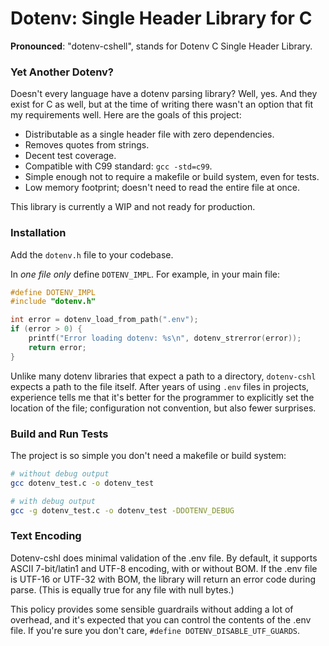 # Dotenv: Single Header Library for C

**Pronounced**: "dotenv-cshell", stands for Dotenv C Single Header Library.

### Yet Another Dotenv?

Doesn't every language have a dotenv parsing library? Well, yes. And they exist
for C as well, but at the time of writing there wasn't an option that fit my
requirements well. Here are the goals of this project:

- Distributable as a single header file with zero dependencies.
- Removes quotes from strings.
- Decent test coverage.
- Compatible with C99 standard: `gcc -std=c99`.
- Simple enough not to require a makefile or build system, even for tests.
- Low memory footprint; doesn't need to read the entire file at once.

This library is currently a WIP and not ready for production.

### Installation

Add the `dotenv.h` file to your codebase.

In *one file only* define `DOTENV_IMPL`. For example, in your main file:

```c
#define DOTENV_IMPL
#include "dotenv.h"

int error = dotenv_load_from_path(".env");
if (error > 0) {
    printf("Error loading dotenv: %s\n", dotenv_strerror(error));
    return error;
}
```

Unlike many dotenv libraries that expect a path to a directory, `dotenv-cshl`
expects a path to the file itself. After years of using `.env` files in projects,
experience tells me that it's better for the programmer to explicitly set
the location of the file; configuration not convention, but also fewer surprises.

### Build and Run Tests

The project is so simple you don't need a makefile or build system:

```sh
# without debug output
gcc dotenv_test.c -o dotenv_test

# with debug output
gcc -g dotenv_test.c -o dotenv_test -DDOTENV_DEBUG
```

### Text Encoding

Dotenv-cshl does minimal validation of the .env file. By default, it supports
ASCII 7-bit/latin1 and UTF-8 encoding, with or without BOM. If the .env file
is UTF-16 or UTF-32 with BOM, the library will return an error code during parse.
(This is equally true for any file with null bytes.)

This policy provides some sensible guardrails without adding a lot of overhead,
and it's expected that you can control the contents of the .env file. If you're
sure you don't care, `#define DOTENV_DISABLE_UTF_GUARDS`.

